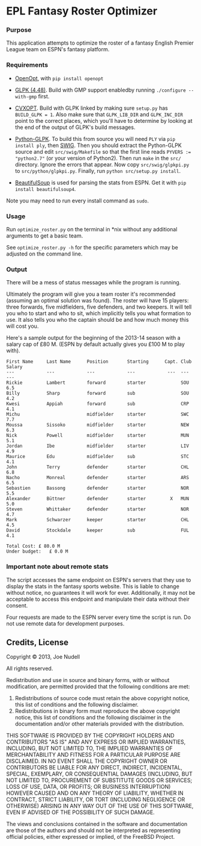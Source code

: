 EPL Fantasy Roster Optimizer
===

### Purpose

This application attempts to optimize the roster of a fantasy English Premier League team on ESPN's fantasy platform.

### Requirements
* [OpenOpt](http://openopt.org/), with `pip install openopt`

* [GLPK \(4.48\)](http://www.gnu.org/software/glpk/). Build with GMP support enabledby running `./configure --with-gmp` first.

* [CVXOPT](http://cvxopt.org/). Build with GLPK linked by making sure `setup.py` has `BUILD_GLPK = 1`. Also make sure that `GLPK_LIB_DIR` and `GLPK_INC_DIR` point to the correct places, which you'll have to determine by looking at the end of the output of GLPK's build messages.

* [Python-GLPK](http://www.dcc.fc.up.pt/~jpp/code/python-glpk/). To build this from source you will need `PLY` via `pip install ply`, then [SWIG](http://www.swig.org/download.html). Then you should extract the Python-GLPK source and edit `src/swig/Makefile` so that the first line reads `PYVERS := "python2.7"` (or your version of Python2). Then run `make` in the `src/` directory. Ignore the errors that appear. Now copy `src/swig/glpkpi.py` to `src/python/glpkpi.py`. Finally, run `python src/setup.py install`.

* [BeautifulSoup](http://www.crummy.com/software/BeautifulSoup/bs4/doc/) is used for parsing the stats from ESPN. Get it with `pip install beautifulsoup4`.

Note you may need to run every install command as `sudo`.

### Usage

Run `optimize_roster.py` on the terminal in \*nix without any additional arguments to get a basic team.

See `optimize_roster.py -h` for the specific parameters which may be adjusted on the command line.

### Output

There will be a mess of status messages while the program is running.

Ultimately the program will give you a team roster it's recommended (assuming an optimal solution was found). The roster will have 15 players: three forwards, five midfielders, five defenders, and two keepers. It will tell you who to start and who to sit, which implicitly tells you what formation to use. It also tells you who the captain should be and how much money this will cost you.

Here's a sample output for the beginning of the 2013-14 season with a salary cap of £80 M. (ESPN by default actually gives you £100 M to play with).

    First Name     Last Name      Position       Starting      Capt. Club Salary 
    ---            ---            ---            ---            ---  ---  ---    
    Rickie         Lambert        forward        starter             SOU  6.5    
    Billy          Sharp          forward        sub                 SOU  4.2    
    Kwesi          Appiah         forward        sub                 CRP  4.1    
    Michu                         midfielder     starter             SWC  7.7    
    Moussa         Sissoko        midfielder     starter             NEW  6.3    
    Nick           Powell         midfielder     starter             MUN  5.1    
    Jordan         Ibe            midfielder     starter             LIV  4.9    
    Maurice        Edu            midfielder     sub                 STC  4.1    
    John           Terry          defender       starter             CHL  6.8    
    Nacho          Monreal        defender       starter             ARS  6.5    
    Sebastien      Bassong        defender       starter             NOR  5.5    
    Alexander      Büttner        defender       starter         X   MUN  5.0    
    Steven         Whittaker      defender       starter             NOR  4.7    
    Mark           Schwarzer      keeper         starter             CHL  4.5    
    David          Stockdale      keeper         sub                 FUL  4.1    

    Total Cost: £ 80.0 M
    Under budget:   £ 0.0 M



### Important note about remote stats

The script accesses the same endpoint on ESPN's servers that they use to display the stats in the fantasy sports website. This is liable to change without notice, no guarantees it will work for ever. Additionally, it may not be acceptable to access this endpoint and manipulate their data without their consent.

Four requests are made to the ESPN server every time the script is run. Do not use remote data for development purposes.

## Credits, License
Copyright &copy; 2013, Joe Nudell

All rights reserved.

Redistribution and use in source and binary forms, with or without
modification, are permitted provided that the following conditions are met: 

1. Redistributions of source code must retain the above copyright notice, this
   list of conditions and the following disclaimer. 
2. Redistributions in binary form must reproduce the above copyright notice,
   this list of conditions and the following disclaimer in the documentation
   and/or other materials provided with the distribution. 

THIS SOFTWARE IS PROVIDED BY THE COPYRIGHT HOLDERS AND CONTRIBUTORS "AS IS" AND
ANY EXPRESS OR IMPLIED WARRANTIES, INCLUDING, BUT NOT LIMITED TO, THE IMPLIED
WARRANTIES OF MERCHANTABILITY AND FITNESS FOR A PARTICULAR PURPOSE ARE
DISCLAIMED. IN NO EVENT SHALL THE COPYRIGHT OWNER OR CONTRIBUTORS BE LIABLE FOR
ANY DIRECT, INDIRECT, INCIDENTAL, SPECIAL, EXEMPLARY, OR CONSEQUENTIAL DAMAGES
(INCLUDING, BUT NOT LIMITED TO, PROCUREMENT OF SUBSTITUTE GOODS OR SERVICES;
LOSS OF USE, DATA, OR PROFITS; OR BUSINESS INTERRUPTION) HOWEVER CAUSED AND
ON ANY THEORY OF LIABILITY, WHETHER IN CONTRACT, STRICT LIABILITY, OR TORT
(INCLUDING NEGLIGENCE OR OTHERWISE) ARISING IN ANY WAY OUT OF THE USE OF THIS
SOFTWARE, EVEN IF ADVISED OF THE POSSIBILITY OF SUCH DAMAGE.

The views and conclusions contained in the software and documentation are those
of the authors and should not be interpreted as representing official policies, 
either expressed or implied, of the FreeBSD Project.
